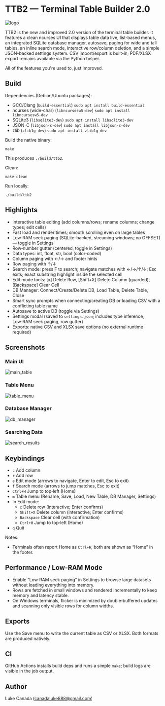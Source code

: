 # TTB2 — Terminal Table Builder 2.0

![logo](assets/ttb2_img.png)

TTB2 is the new and improved 2.0 version of the terminal table builder. It features a clean ncurses UI that displays table data live, list-based menus, an integrated SQLite database manager, autosave, paging for wide and tall tables, an inline search mode, interactive row/column deletion, and a simple JSON-backed settings system. CSV import/export is built-in; PDF/XLSX export remains available via the Python helper.

All of the features you're used to, just improved.

## Build

Dependencies (Debian/Ubuntu packages):
- GCC/Clang (`build-essential`) 
  `sudo apt install build-essential`
- ncurses (wide-char) (`libncursesw5-dev`) 
  `sudo apt install libncursesw5-dev`
- SQLite3 (`libsqlite3-dev`) 
  `sudo apt install libsqlite3-dev`
- JSON-C (`libjson-c-dev`) 
  `sudo apt install libjson-c-dev`
- zlib (`zlib1g-dev`)
  `sudo apt install zlib1g-dev`

Build the native binary:
```
make
```
This produces `./build/ttb2`.

Clean:
```
make clean
```

Run locally:
```
./build/ttb2
```

## Highlights
- Interactive table editing (add columns/rows; rename columns; change types; edit cells)
- Fast load and render times; smooth scrolling even on large tables
- Low‑RAM seek paging (SQLite-backed, streaming windows; no OFFSET) — toggle in Settings
- Row‑number gutter (centered, toggle in Settings)
- Data types: int, float, str, bool (color‑coded)
- Column paging with ←/→ and footer hints
- Row paging with ↑/↓
- Search mode: press F to search; navigate matches with ←/→/↑/↓; Esc exits; exact substring highlight inside the selected cell
- Edit mode tools: [x] Delete Row, [Shift+X] Delete Column (guarded), [Backspace] Clear Cell
- DB Manager: Connect/Create/Delete DB, Load Table, Delete Table, Close
- Smart sync prompts when connecting/creating DB or loading CSV with a conflicting table name
- Autosave to active DB (toggle via Settings)
- Settings modal (saved to `settings.json`; includes type inference, Low‑RAM seek paging, row gutter)
- Exports: native CSV and XLSX save options (no external runtime required)

## Screenshots

### Main UI

![main_table](assets/main_table.png)

### Table Menu

![table_menu](assets/table_menu.png)

### Database Manager

![db_manager](assets/db_manager.png)

### Searching Data

![search_results](assets/search_results.png)

## Keybindings
- `c` Add column
- `r` Add row
- `e` Edit mode (arrows to navigate, Enter to edit, Esc to exit)
- `f` Search mode (arrows to jump matches, Esc to exit)
- `Ctrl+H` Jump to top‑left (Home)
- `m` Table menu (Rename, Save, Load, New Table, DB Manager, Settings)
- In Edit mode:
  - `x` Delete row (interactive; Enter confirms)
  - `Shift+X` Delete column (interactive; Enter confirms)
  - `Backspace` Clear cell (with confirmation)
  - `Ctrl+H` Jump to top‑left (Home)
- `q` Quit

Notes:
- Terminals often report Home as `Ctrl+H`; both are shown as “Home” in the footer.

## Performance / Low‑RAM Mode
- Enable “Low‑RAM seek paging” in Settings to browse large datasets without loading everything into memory.
- Rows are fetched in small windows and rendered incrementally to keep memory and latency stable.
- On Windows terminals, flicker is minimized by double‑buffered updates and scanning only visible rows for column widths.

## Exports
Use the Save menu to write the current table as CSV or XLSX. Both formats are produced natively.

## CI
GitHub Actions installs build deps and runs a simple `make`; build logs are visible in the job output.

## Author
Luke Canada (<canadaluke888@gmail.com>)
